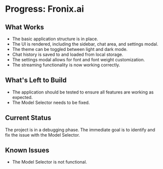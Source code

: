 # Progress: Fronix.ai

## What Works

- The basic application structure is in place.
- The UI is rendered, including the sidebar, chat area, and settings modal.
- The theme can be toggled between light and dark mode.
- Chat history is saved to and loaded from local storage.
- The settings modal allows for font and font weight customization.
- The streaming functionality is now working correctly.

## What's Left to Build

- The application should be tested to ensure all features are working as expected.
- The Model Selector needs to be fixed.

## Current Status

The project is in a debugging phase. The immediate goal is to identify and fix the issue with the Model Selector.

## Known Issues

- The Model Selector is not functional.
